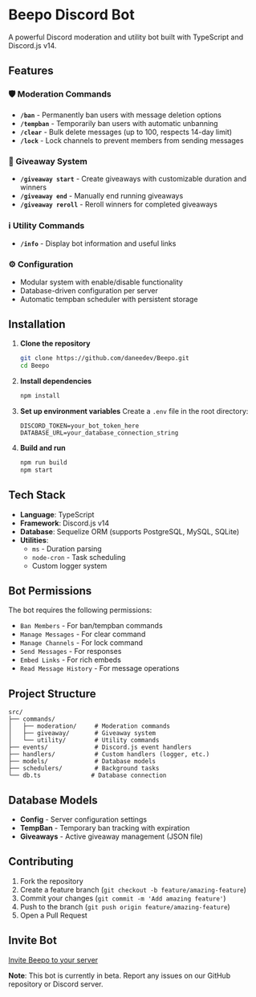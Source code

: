 # Beepo Discord Bot

A powerful Discord moderation and utility bot built with TypeScript and Discord.js v14.

## Features

### 🛡️ Moderation Commands

- **`/ban`** - Permanently ban users with message deletion options
- **`/tempban`** - Temporarily ban users with automatic unbanning
- **`/clear`** - Bulk delete messages (up to 100, respects 14-day limit)
- **`/lock`** - Lock channels to prevent members from sending messages

### 🎉 Giveaway System

- **`/giveaway start`** - Create giveaways with customizable duration and winners
- **`/giveaway end`** - Manually end running giveaways
- **`/giveaway reroll`** - Reroll winners for completed giveaways

### ℹ️ Utility Commands

- **`/info`** - Display bot information and useful links

### ⚙️ Configuration

- Modular system with enable/disable functionality
- Database-driven configuration per server
- Automatic tempban scheduler with persistent storage

## Installation

1. **Clone the repository**

   ```bash
   git clone https://github.com/daneedev/Beepo.git
   cd Beepo
   ```

2. **Install dependencies**

   ```bash
   npm install
   ```

3. **Set up environment variables**
   Create a `.env` file in the root directory:

   ```env
   DISCORD_TOKEN=your_bot_token_here
   DATABASE_URL=your_database_connection_string
   ```

4. **Build and run**
   ```bash
   npm run build
   npm start
   ```

## Tech Stack

- **Language**: TypeScript
- **Framework**: Discord.js v14
- **Database**: Sequelize ORM (supports PostgreSQL, MySQL, SQLite)
- **Utilities**:
  - `ms` - Duration parsing
  - `node-cron` - Task scheduling
  - Custom logger system

## Bot Permissions

The bot requires the following permissions:

- `Ban Members` - For ban/tempban commands
- `Manage Messages` - For clear command
- `Manage Channels` - For lock command
- `Send Messages` - For responses
- `Embed Links` - For rich embeds
- `Read Message History` - For message operations

## Project Structure

```
src/
├── commands/
│   ├── moderation/     # Moderation commands
│   ├── giveaway/       # Giveaway system
│   └── utility/        # Utility commands
├── events/             # Discord.js event handlers
├── handlers/           # Custom handlers (logger, etc.)
├── models/             # Database models
├── schedulers/         # Background tasks
└── db.ts              # Database connection
```

## Database Models

- **Config** - Server configuration settings
- **TempBan** - Temporary ban tracking with expiration
- **Giveaways** - Active giveaway management (JSON file)

## Contributing

1. Fork the repository
2. Create a feature branch (`git checkout -b feature/amazing-feature`)
3. Commit your changes (`git commit -m 'Add amazing feature'`)
4. Push to the branch (`git push origin feature/amazing-feature`)
5. Open a Pull Request

## Invite Bot

[Invite Beepo to your server](https://discord.com/api/oauth2/authorize?client_id=1396203993281073213&permissions=8&scope=bot%20applications.commands)

**Note**: This bot is currently in beta. Report any issues on our GitHub repository or Discord server.
